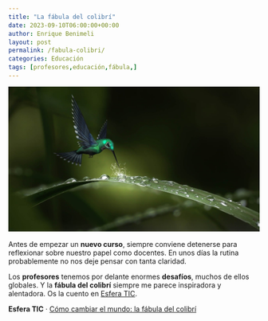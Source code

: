 ```yaml
---
title: "La fábula del colibrí"
date: 2023-09-10T06:00:00+00:00
author: Enrique Benimeli
layout: post
permalink: /fabula-colibri/
categories: Educación
tags: [profesores,educación,fábula,]
---
```


[![image](assets/images/posts/2023/09/colibri_edu.jpg)](https://www.esferatic.com/2023/09/como-cambiar-el-mundo-la-fabula-del-colibri/)

Antes de empezar un **nuevo curso**, siempre conviene detenerse para reflexionar sobre nuestro papel como docentes. En unos días la rutina probablemente no nos deje pensar con tanta claridad.

Los **profesores** tenemos por delante enormes **desafíos**, muchos de ellos globales. Y la **fábula del colibrí** siempre me parece inspiradora y alentadora. Os la cuento en [Esfera TIC](https://www.esferatic.com/2023/09/como-cambiar-el-mundo-la-fabula-del-colibri/).

**Esfera TIC** · [Cómo cambiar el mundo: la fábula del colibrí](https://www.esferatic.com/2023/09/como-cambiar-el-mundo-la-fabula-del-colibri/)